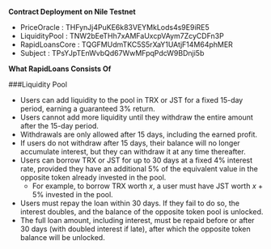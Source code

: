 **Contract Deployment on Nile Testnet**

- PriceOracle : THFynJj4PuKE6k83VEYMkLods4s9E9iRE5
- LiquidityPool : TNW2bEeTHh7xAMFaUxcpVAym7ZcyCDFn3P
- RapidLoansCore : TQGFMUdmTKC5S5rXaY1UAtjF14M64phMER
- Subject : TPsYJpTEnWvbQd67WwMFpqPdcW9BDnji5b

**What RapidLoans Consists Of**

###Liquidity Pool

- Users can add liquidity to the pool in TRX or JST for a fixed 15-day period, earning a guaranteed 3% return.
- Users cannot add more liquidity until they withdraw the entire amount after the 15-day period.
- Withdrawals are only allowed after 15 days, including the earned profit.
- If users do not withdraw after 15 days, their balance will no longer accumulate interest, but they can withdraw it at any time thereafter.
- Users can borrow TRX or JST for up to 30 days at a fixed 4% interest rate, provided they have an additional 5% of the equivalent value in the opposite token already invested in the pool.
  - For example, to borrow TRX worth _x_, a user must have JST worth _x_ + 5% invested in the pool.
- Users must repay the loan within 30 days. If they fail to do so, the interest doubles, and the balance of the opposite token pool is unlocked.
- The full loan amount, including interest, must be repaid before or after 30 days (with doubled interest if late), after which the opposite token balance will be unlocked.
